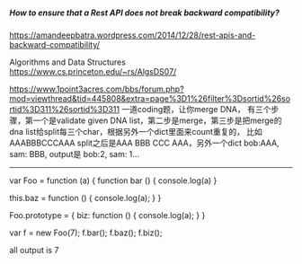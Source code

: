  ##### How to ensure that a Rest API does not break backward compatibility?

https://amandeepbatra.wordpress.com/2014/12/28/rest-apis-and-backward-compatibility/



Algorithms and Data Structures
https://www.cs.princeton.edu/~rs/AlgsDS07/     


https://www.1point3acres.com/bbs/forum.php?mod=viewthread&tid=445808&extra=page%3D1%26filter%3Dsortid%26sortid%3D311%26sortid%3D311
一道coding题，让你merge DNA，
有三个步骤，第一个是validate given DNA list，第二步是merge，第三步是把merge的dna list给split每三个char，根据另外一个dict里面来count重复的，
比如AAABBBCCCAAA split之后是AAA BBB CCC AAA，另外一个dict bob:AAA, sam: BBB, 
output是 bob:2, sam: 1...

---

var Foo = function (a) {
function bar () {
console.log(a)
}
 
this.baz = function () {
console.log(a);
}
}
 
Foo.prototype = {
biz: function () {
console.log(a);
}
}
 
var f = new Foo(7);
f.bar();
f.baz();
f.biz();

all output is 7
